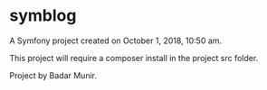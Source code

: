 symblog
=======

A Symfony project created on October 1, 2018, 10:50 am.

This project will require a composer install in the project src folder.

Project by Badar Munir.
